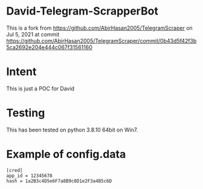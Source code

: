 # David-Telegram-ScrapperBot
This is a fork from <https://github.com/AbirHasan2005/TelegramScraper> on Jul 5, 2021 at commit <https://github.com/AbirHasan2005/TelegramScraper/commit/0b43d5f42f3b5ca2692e204e444c067f31561160>


# Intent
This is just a POC for David

# Testing
This has been tested on python 3.8.10 64bit on Win7.


# Example of config.data
```
[cred]
app_id = 12345678
hash = 1a2B3c4D5e6F7a8B9c0D1e2F3a4B5c6D
```

